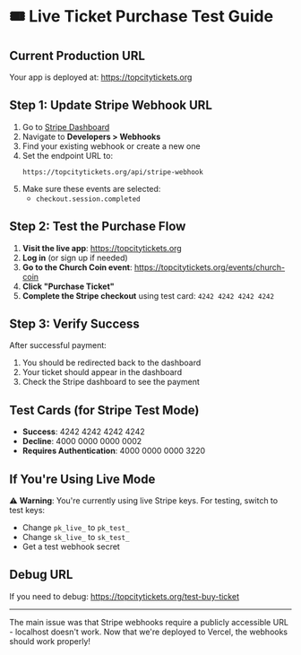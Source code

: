 # 🎟️ Live Ticket Purchase Test Guide

## Current Production URL
Your app is deployed at: https://topcitytickets.org

## Step 1: Update Stripe Webhook URL

1. Go to [Stripe Dashboard](https://dashboard.stripe.com)
2. Navigate to **Developers > Webhooks**
3. Find your existing webhook or create a new one
4. Set the endpoint URL to: 
   ```
   https://topcitytickets.org/api/stripe-webhook
   ```
5. Make sure these events are selected:
   - `checkout.session.completed`

## Step 2: Test the Purchase Flow

1. **Visit the live app**: https://topcitytickets.org
2. **Log in** (or sign up if needed)
3. **Go to the Church Coin event**: https://topcitytickets.org/events/church-coin
4. **Click "Purchase Ticket"**
5. **Complete the Stripe checkout** using test card: `4242 4242 4242 4242`

## Step 3: Verify Success

After successful payment:
1. You should be redirected back to the dashboard
2. Your ticket should appear in the dashboard
3. Check the Stripe dashboard to see the payment

## Test Cards (for Stripe Test Mode)
- **Success**: 4242 4242 4242 4242
- **Decline**: 4000 0000 0000 0002
- **Requires Authentication**: 4000 0000 0000 3220

## If You're Using Live Mode
⚠️ **Warning**: You're currently using live Stripe keys. For testing, switch to test keys:
- Change `pk_live_` to `pk_test_` 
- Change `sk_live_` to `sk_test_`
- Get a test webhook secret

## Debug URL
If you need to debug: https://topcitytickets.org/test-buy-ticket

---

The main issue was that Stripe webhooks require a publicly accessible URL - localhost doesn't work. Now that we're deployed to Vercel, the webhooks should work properly!

